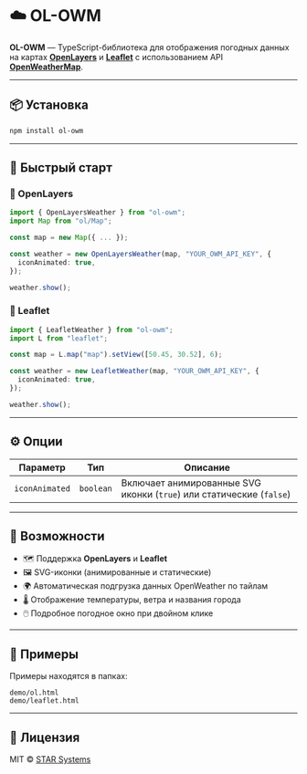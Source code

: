 # ☁️ OL-OWM

**OL-OWM** — TypeScript-библиотека для отображения погодных данных на картах **[OpenLayers](https://openlayers.org/)** и **[Leaflet](https://leafletjs.com/)** с использованием API **[OpenWeatherMap](https://openweathermap.org/)**.

---

## 📦 Установка

```bash
npm install ol-owm
```

---

## 🚀 Быстрый старт

### 🔹 OpenLayers

```ts
import { OpenLayersWeather } from "ol-owm";
import Map from "ol/Map";

const map = new Map({ ... });

const weather = new OpenLayersWeather(map, "YOUR_OWM_API_KEY", {
  iconAnimated: true,
});

weather.show();
```

### 🔸 Leaflet

```ts
import { LeafletWeather } from "ol-owm";
import L from "leaflet";

const map = L.map("map").setView([50.45, 30.52], 6);

const weather = new LeafletWeather(map, "YOUR_OWM_API_KEY", {
  iconAnimated: true,
});

weather.show();
```

---

## ⚙️ Опции

| Параметр       | Тип       | Описание                                                             |
| -------------- | --------- | -------------------------------------------------------------------- |
| `iconAnimated` | `boolean` | Включает анимированные SVG иконки (`true`) или статические (`false`) |

---

## 📌 Возможности

- 🗺️ Поддержка **OpenLayers** и **Leaflet**
- 🖼️ SVG-иконки (анимированные и статические)
- 🌍 Автоматическая подгрузка данных OpenWeather по тайлам
- 🌡️ Отображение температуры, ветра и названия города
- 🖱️ Подробное погодное окно при двойном клике

---

## 🧪 Примеры

Примеры находятся в папках:

```
demo/ol.html
demo/leaflet.html
```

---

## 📄 Лицензия

MIT © [STAR Systems](https://github.com/STAR-Systems-Company)
